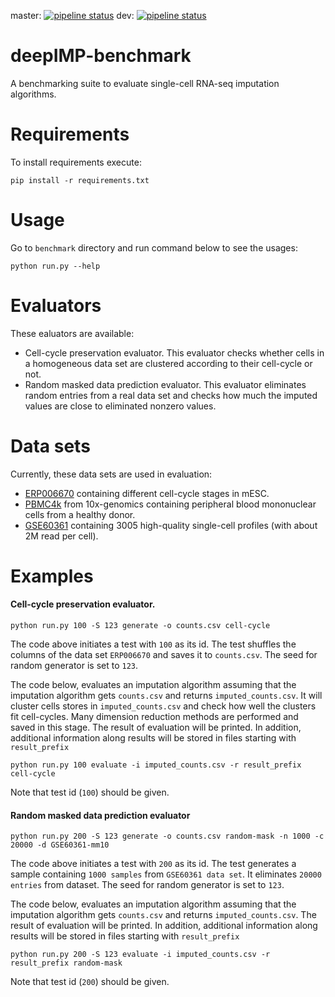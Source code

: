 master: [![pipeline status](https://gitlab.com/moinfar/deepIMP-benchmark/badges/master/pipeline.svg)](https://gitlab.com/moinfar/deepIMP-benchmark/commits/master)
dev: [![pipeline status](https://gitlab.com/moinfar/deepIMP-benchmark/badges/dev/pipeline.svg)](https://gitlab.com/moinfar/deepIMP-benchmark/commits/dev)

# deepIMP-benchmark

A benchmarking suite to evaluate single-cell RNA-seq imputation algorithms.


# Requirements

To install requirements execute:
```
pip install -r requirements.txt
```


# Usage

Go to `benchmark` directory and run command below to see the usages:
```
python run.py --help
```


# Evaluators

These ealuators are available:

- Cell-cycle preservation evaluator.
This evaluator checks whether cells in a homogeneous data set are clustered according to their cell-cycle or not.
- Random masked data prediction evaluator.
This evaluator eliminates random entries from a real data set and checks
how much the imputed values are close to eliminated nonzero values.


# Data sets

Currently, these data sets are used in evaluation:
- [ERP006670](https://www.ebi.ac.uk/arrayexpress/experiments/E-MTAB-2805/) containing different cell-cycle stages in mESC.
- [PBMC4k](https://support.10xgenomics.com/single-cell-gene-expression/datasets/2.1.0/pbmc4k) from 10x-genomics
containing peripheral blood mononuclear cells from a healthy donor.
- [GSE60361](https://www.ncbi.nlm.nih.gov/geo/query/acc.cgi?acc=GSE60361) containing 3005 high-quality single-cell profiles (with about 2M read per cell).

# Examples

#### Cell-cycle preservation evaluator.

```
python run.py 100 -S 123 generate -o counts.csv cell-cycle
```
The code above initiates a test with `100` as its id.
The test shuffles the columns of the data set `ERP006670` and saves it to `counts.csv`.
The seed for random generator is set to `123`.

The code below, evaluates an imputation algorithm assuming that the
imputation algorithm gets `counts.csv` and returns `imputed_counts.csv`.
It will cluster cells stores in `imputed_counts.csv` and check how well
the clusters fit cell-cycles. Many dimension reduction methods are performed and saved in this stage.
The result of evaluation will be printed. In addition, additional information
along results will be stored in files starting with `result_prefix`
```
python run.py 100 evaluate -i imputed_counts.csv -r result_prefix cell-cycle
```
Note that test id (`100`) should be given.

#### Random masked data prediction evaluator

```
python run.py 200 -S 123 generate -o counts.csv random-mask -n 1000 -c 20000 -d GSE60361-mm10
```
The code above initiates a test with `200` as its id.
The test generates a sample containing `1000 samples`
from `GSE60361 data set`.
It eliminates `20000 entries` from dataset.
The seed for random generator is set to `123`.

The code below, evaluates an imputation algorithm assuming that the
imputation algorithm gets `counts.csv` and returns `imputed_counts.csv`.
The result of evaluation will be printed. In addition, additional information
along results will be stored in files starting with `result_prefix`
```
python run.py 200 -S 123 evaluate -i imputed_counts.csv -r result_prefix random-mask
```
Note that test id (`200`) should be given.
